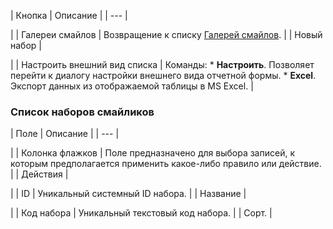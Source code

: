 | Кнопка | Описание |
| --- |

|
| Галереи смайлов | Возвращение к списку [Галерей смайлов](/user_help/service/smile/smile_gallery.php). |
| Новый набор |

|
| Настроить внешний вид списка | Команды:  * **Настроить**. Позволяет перейти к диалогу настройки внешнего вида отчетной формы. * **Excel**. Экспорт данных из отображаемой таблицы в MS Excel. |

### Список наборов смайликов

| Поле | Описание |
| --- |

|
| Колонка флажков | Поле предназначено для выбора записей, к которым предполагается применить какое-либо правило или действие. |
| Действия |

|
| ID | Уникальный системный ID набора. |
| Название |

|
| Код набора | Уникальный текстовый код набора. |
| Сорт. |